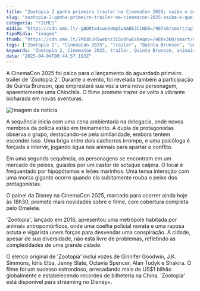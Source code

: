 ```yaml
---
title: "Zootopia 2 ganha primeiro trailer na CinemaCon 2025; saiba o que acontece"
slug: "zootopia-2-ganha-primeiro-trailer-na-cinemacon-2025-saiba-o-que-acontece"
categoria: "FILMES"
midia: "https://cdn.ome.lt/-gBQRtw4cwoSdmp5uNABk3CiNU0=/987x0/smart/uploads/conteudo/fotos/image_-_2025-04-03T200608.532.png"
tipoMidia: "imagem"
thumb: "https://cdn.ome.lt/7MEdcuH5webhzICGo0FwEs0eqno=/480x360/smart/extras/conteudos/image_-_2025-04-03T200608.532.png"
tags: ["Zootopia 2", "CinemaCon 2025", "trailer", "Quinta Brunson", "animais antropomórficos", "Disney", "aventuras animadas", "sucesso de bilheteria"]
keywords: "Zootopia 2, CinemaCon 2025, trailer, Quinta Brunson, animais antropomórficos, Disney, aventuras animadas, sucesso de bilheteria"
data: "2025-04-04T00:44:57.193Z"
---
```


A CinemaCon 2025 foi palco para o lançamento do aguardado primeiro trailer de 'Zootopia 2'. Durante o evento, foi revelada também a participação de Quinta Brunson, que emprestará sua voz a uma nova personagem, aparentemente uma Chinchila. O filme promete trazer de volta a vibrante bicharada em novas aventuras.

![Imagem da notícia](https://cdn.ome.lt/LtEbjvtSfUUvFZMoJCItTQoQPlg=/fit-in/837x500/smart/uploads/conteudo/fotos/image_-_2025-04-03T200836.159.png)

A sequência inicia com uma cena ambientada na delegacia, onde novos membros da polícia estão em treinamento. A dupla de protagonistas observa o grupo, destacando-se pela similaridade, embora tentem esconder isso. Uma briga entre dois cachorros irrompe, e uma psicóloga é forçada a intervir, jogando água nos animais para apartar o conflito.

Em uma segunda sequência, os personagens se encontram em um mercado de peixes, guiados por um castor de sotaque caipira. O local é frequentado por hipopótamos e leões marinhos. Uma tensa interação com uma morsa gigante ocorre quando ela subitamente rouba o peixe dos protagonistas.

O painel da Disney na CinemaCon 2025, marcado para ocorrer ainda hoje às 18h30, promete mais novidades sobre o filme, com cobertura completa pelo Omelete.

'Zootopia', lançado em 2016, apresentou uma metrópole habitada por animais antropomórficos, onde uma coelha policial novata e uma raposa astuta e vigarista unem forças para desvendar uma conspiração. A cidade, apesar de sua diversidade, não está livre de problemas, refletindo as complexidades de uma grande cidade.

O elenco original de 'Zootopia' inclui vozes de Ginnifer Goodwin, J.K. Simmons, Idris Elba, Jenny Slate, Octavia Spencer, Alan Tudyk e Shakira. O filme foi um sucesso estrondoso, arrecadando mais de US$1 bilhão globalmente e estabelecendo recordes de bilheteria na China. 'Zootopia' está disponível para streaming no Disney+.